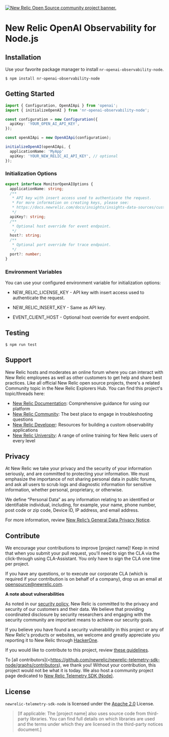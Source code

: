 <a href="https://opensource.newrelic.com/oss-category/#community-project"><picture><source media="(prefers-color-scheme: dark)" srcset="https://github.com/newrelic/opensource-website/raw/main/src/images/categories/dark/Community_Project.png"><source media="(prefers-color-scheme: light)" srcset="https://github.com/newrelic/opensource-website/raw/main/src/images/categories/Community_Project.png"><img alt="New Relic Open Source community project banner." src="https://github.com/newrelic/opensource-website/raw/main/src/images/categories/Community_Project.png"></picture></a>

# New Relic OpenAI Observability for Node.js

## Installation

Use your favorite package manager to install `nr-openai-observability-node`.

    $ npm install nr-openai-observability-node

## Getting Started

```typescript
import { Configuration, OpenAIApi } from 'openai';
import { initializeOpenAI } from 'nr-openai-observability-node';

const configuration = new Configuration({
  apiKey: 'YOUR_OPEN_AI_API_KEY',
});

const openAIApi = new OpenAIApi(configuration);

initializeOpenAI(openAIApi, {
  applicationName: 'MyApp'
  apiKey: 'YOUR_NEW_RELIC_AI_API_KEY', // optional
});
```

### Initialization Options

```typescript
export interface MonitorOpenAIOptions {
  applicationName: string;
  /**
   * API key with insert access used to authenticate the request.
   * For more information on creating keys, please see:
   * https://docs.newrelic.com/docs/insights/insights-data-sources/custom-data/introduction-event-api#register
   */
  apiKey?: string;
  /**
   * Optional host override for event endpoint.
   */
  host?: string;
  /**
   * Optional port override for trace endpoint.
   */
  port?: number;
}
```

### Environment Variables

You can use your configured environment variable for initialization options:

- NEW_RELIC_LICENSE_KEY - API key with insert access used to authenticate the request.

- NEW_RELIC_INSERT_KEY - Same as API key.

- EVENT_CLIENT_HOST - Optional host override for event endpoint.

## Testing

    $ npm run test

## Support

New Relic hosts and moderates an online forum where you can interact with New Relic employees as well as other customers to get help and share best practices. Like all official New Relic open source projects, there's a related Community topic in the New Relic Explorers Hub. You can find this project's topic/threads here:

- [New Relic Documentation](https://docs.newrelic.com/docs/telemetry-data-platform/get-started/capabilities/telemetry-sdks-send-custom-telemetry-data-new-relic): Comprehensive guidance for using our platform
- [New Relic Community](https://discuss.newrelic.com/tags/nodeagent): The best place to engage in troubleshooting questions
- [New Relic Developer](https://developer.newrelic.com/): Resources for building a custom observability applications
- [New Relic University](https://learn.newrelic.com/): A range of online training for New Relic users of every level

## Privacy

At New Relic we take your privacy and the security of your information seriously, and are committed to protecting your information. We must emphasize the importance of not sharing personal data in public forums, and ask all users to scrub logs and diagnostic information for sensitive information, whether personal, proprietary, or otherwise.

We define “Personal Data” as any information relating to an identified or identifiable individual, including, for example, your name, phone number, post code or zip code, Device ID, IP address, and email address.

For more information, review [New Relic’s General Data Privacy Notice](https://newrelic.com/termsandconditions/privacy).

## Contribute

We encourage your contributions to improve [project name]! Keep in mind that when you submit your pull request, you'll need to sign the CLA via the click-through using CLA-Assistant. You only have to sign the CLA one time per project.

If you have any questions, or to execute our corporate CLA (which is required if your contribution is on behalf of a company), drop us an email at opensource@newrelic.com.

**A note about vulnerabilities**

As noted in our [security policy](../../security/policy), New Relic is committed to the privacy and security of our customers and their data. We believe that providing coordinated disclosure by security researchers and engaging with the security community are important means to achieve our security goals.

If you believe you have found a security vulnerability in this project or any of New Relic's products or websites, we welcome and greatly appreciate you reporting it to New Relic through [HackerOne](https://hackerone.com/newrelic).

If you would like to contribute to this project, review [these guidelines](./CONTRIBUTING.md).

To [all contributors](<https://github.com/newrelic/newrelic-telemetry-sdk-node/graphs/contributors), we thank you! Without your contribution, this project would not be what it is today. We also host a community project page dedicated to [New Relic Telemetry SDK (Node)](https://opensource.newrelic.com/projects/newrelic/newrelic-telemetry-sdk-node).

## License

`newrelic-telemetry-sdk-node` is licensed under the [Apache 2.0](http://apache.org/licenses/LICENSE-2.0.txt) License.

> [If applicable: The [project name] also uses source code from third-party libraries. You can find full details on which libraries are used and the terms under which they are licensed in the third-party notices document.]
